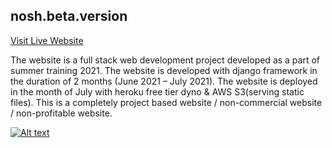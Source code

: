 ## nosh.beta.version
[Visit Live Website](https://noshbeta.herokuapp.com/)

The website is a full stack web development project developed as a part of summer training 2021. The website is developed with django framework in the duration of 2 months (June 2021 – July 2021). The website is deployed in the month of July with heroku free tier dyno & AWS S3(serving static files). This is a completely project based website / non-commercial website / non-profitable website.

[![Alt text](https://img.youtube.com/vi/VID/0.jpg)](https://youtu.be/lx69G-0wHTY)
